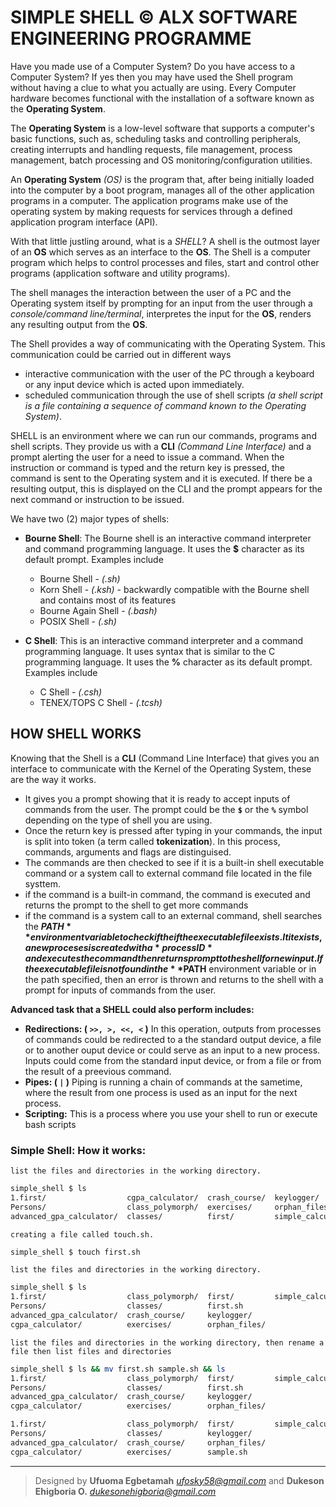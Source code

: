 # SIMPLE SHELL &copy; ALX SOFTWARE ENGINEERING PROGRAMME

Have you made use of a Computer System? Do you have access to a Computer System? If yes then you may have used the Shell program without having a clue to what you actually are using. Every Computer hardware becomes functional with the installation of a software known as the **Operating System**.

The **Operating System** is a low-level software that supports a computer's basic functions, such as, scheduling tasks and controlling peripherals, creating interrupts and handling requests, file management, process management, batch processing and OS monitoring/configuration utilities.

An **Operating System** *(OS)* is the program that, after being initially loaded into the computer by a boot program, manages all of the other application programs in a computer. The application programs make use of the operating system by making requests for services through a defined application program interface (API).

With that little justling around, what is a *SHELL*? A shell is the outmost layer of an **OS** which serves as an interface to the **OS**. The Shell is a computer program which helps to control processes and files, start and control other programs (application software and utility programs).

The shell manages the interaction between the user of a PC and the Operating system itself by prompting for an input from the user through a *console/command line/terminal*, interpretes the input for the **OS**, renders any resulting output from the **OS**.

The Shell provides a way of communicating with the Operating System. This communication could be carried out in different ways

- interactive communication with the user of the PC through a keyboard or any input device which is acted upon immediately.
- scheduled communication through the use of shell scripts *(a shell script is a file containing a sequence of command known to the Operating System)*.

SHELL is an environment where we can run our commands, programs and shell scripts. They provide us with a **CLI** *(Command Line Interface)* and a prompt alerting the user for a need to issue a command. When the instruction or command is typed and the return key is pressed, the command is sent to the Operating system and it is executed. If there be a resulting output, this is displayed on the CLI and the prompt appears for the next command or instruction to be issued.
  
We have two (2) major types of shells:

- **Bourne Shell**: The Bourne shell is an interactive command interpreter and command programming language. It uses the **$** character as its default prompt. Examples include
  - Bourne Shell - *(.sh)*
  - Korn Shell - *(.ksh)* - backwardly compatible with the Bourne shell and contains most of its features
  - Bourne Again Shell - *(.bash)*
  - POSIX Shell - *(.sh)*
 
- **C Shell**: This is an interactive command interpreter and a command programming language. It uses syntax that is similar to the C programming language. It uses the **%** character as its default prompt. Examples include
  - C Shell - *(.csh)*
  - TENEX/TOPS C Shell - *(.tcsh)*
 
## HOW SHELL WORKS

Knowing that the Shell is a **CLI** (Command Line Interface) that gives you an interface to communicate with the Kernel of the Operating System, these are the way it works.
- It gives you a prompt showing that it is ready to accept inputs of commands from the user. The prompt could be the **`$`** or the **`%`** symbol depending on the type of shell you are using.
- Once the return key is pressed after typing in your commands, the input is split into token (a term called **tokenization**). In this process, commands, arguments and flags are distinguised.
- The commands are then checked to see if it is a built-in shell executable command or a system call to external command file located in the file systtem.
- if the command is a built-in command, the command is executed and returns the prompt to the shell to get more commands
- if the command is a system call to an external command, shell searches the **$PATH** environment variable to check if the if the executable file exists. It it exists, a new proceses is created with a *processID* and executes the command then returns prompt to the shell for new input. If the executable file is not found in the **$PATH** environment variable or in the path specified, then an error is thrown and returns to the shell with a prompt for inputs of commands from the user.

**Advanced task that a SHELL could also perform includes:**

- **Redirections: ( `>>, >, <<, <` )** In this operation, outputs from processes of commands could be redirected to a the standard output device, a file or to another ouput device or could serve as an input to a new process. Inputs could come from the standard input device, or from a file or from the result of a preevious command.
- **Pipes: ( `|` )** Piping is running a chain of commands at the sametime, where the result from one process is used as an input for the next process. 
- **Scripting:** This is a process where you use your shell to run or execute bash scripts 

### Simple Shell: How it works:

`list the files and directories in the working directory.`
```bash
simple_shell $ ls
1.first/                  cgpa_calculator/  crash_course/  keylogger/
Persons/                  class_polymorph/  exercises/     orphan_files/
advanced_gpa_calculator/  classes/          first/         simple_calculator/
```

`creating a file called touch.sh.`
```bash
simple_shell $ touch first.sh
```

`list the files and directories in the working directory.`
```bash
simple_shell $ ls
1.first/                  class_polymorph/  first/         simple_calculator/
Persons/                  classes/          first.sh
advanced_gpa_calculator/  crash_course/     keylogger/
cgpa_calculator/          exercises/        orphan_files/
```

`list the files and directories in the working directory, then rename a file then list files and directories`
```bash
simple_shell $ ls && mv first.sh sample.sh && ls
1.first/                  class_polymorph/  first/         simple_calculator/
Persons/                  classes/          first.sh
advanced_gpa_calculator/  crash_course/     keylogger/
cgpa_calculator/          exercises/        orphan_files/

1.first/                  class_polymorph/  first/         simple_calculator/
Persons/                  classes/          keylogger/
advanced_gpa_calculator/  crash_course/     orphan_files/
cgpa_calculator/          exercises/        sample.sh
```

---
> Designed by **Ufuoma Egbetamah** *ufosky58@gmail.com* and **Dukeson Ehigboria O.** *dukesonehigboria@gmail.com*
